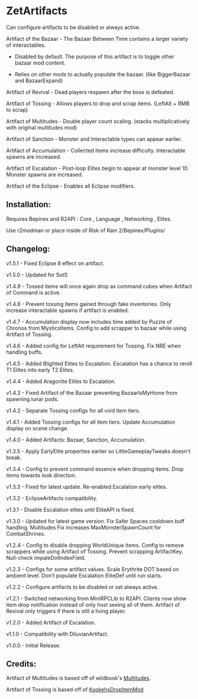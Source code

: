 # ZetArtifacts

Can configure artifacts to be disabled or always active.

Artifact of the Bazaar - The Bazaar Between Time contains a larger variety of interactables.

- Disabled by default. The purpose of this artifact is to toggle other bazaar mod content.

- Relies on other mods to actually populate the bazaar. (like BiggerBazaar and BazaarExpand)

Artifact of Revival - Dead players respawn after the boss is defeated.

Artifact of Tossing - Allows players to drop and scrap items. (LeftAlt + RMB to scrap)

Artifact of Multitudes - Double player count scaling. (stacks multiplicatively with original multitudes mod)

Artifact of Sanction - Monster and Interactable types can appear earlier.

Artifact of Accumulation - Collected items increase difficulty. Interactable spawns are increased.

Artifact of Escalation - Post-loop Elites begin to appear at monster level 10. Monster spawns are increased.

Artifact of the Eclipse - Enables all Eclipse modifiers.

## Installation:

Requires Bepinex and R2API : Core , Language , Networking , Elites.

Use r2modman or place inside of Risk of Rain 2/Bepinex/Plugins/

## Changelog:

v1.5.1 - Fixed Eclipse 8 effect on artifact.

v1.5.0 - Updated for SotS

v1.4.9 - Tossed items will once again drop as command cubes when Artifact of Command is active.

v1.4.8 - Prevent tossing items gained through fake inventories. Only increase interactable spawns if artifact is enabled.

v1.4.7 - Accumulation display now includes time added by Puzzle of Chronos from MysticsItems. Config to add scrapper to bazaar while using Artifact of Tossing.

v1.4.6 - Added config for LeftAlt requirement for Tossing. Fix NRE when handling buffs.

v1.4.5 - Added Blighted Elites to Escalation. Escalation has a chance to reroll T1 Elites into early T2 Elites.

v1.4.4 - Added Aragonite Elites to Escalation.

v1.4.3 - Fixed Artifact of the Bazaar preventing BazaarIsMyHome from spawning lunar pods.

v1.4.2 - Separate Tossing configs for all void item tiers.

v1.4.1 - Added Tossing configs for all item tiers. Update Accumulation display on scene change.

v1.4.0 - Added Artifacts: Bazaar, Sanction, Accumulation.

v1.3.5 - Apply EarlyElite properties earlier so LittleGameplayTweaks doesn't break.

v1.3.4 - Config to prevent command essence when dropping items. Drop items towards look direction.

v1.3.3 - Fixed for latest update. Re-enabled Escalation early elites.

v1.3.2 - EclipseArtifacts compatibility.

v1.3.1 - Disable Escalation elites until EliteAPI is fixed.

v1.3.0 - Updated for latest game version. Fix Safer Spaces cooldown buff handling. Multitudes Fix increases MaxMonsterSpawnCount for CombatShrines.

v1.2.4 - Config to disable dropping WorldUnique items. Config to remove scrappers while using Artifact of Tossing. Prevent scrapping ArtifactKey. Null-check impaleDotIndexField.

v1.2.3 - Configs for some artifact values. Scale Erythrite DOT based on ambient level. Don't populate Escalation EliteDef until run starts.

v1.2.2 - Configure artifacts to be disabled or set always active.

v1.2.1 - Switched networking from MiniRPCLib to R2API. Clients now show item drop notification instead of only host seeing all of them. Artifact of Revival only triggers if there is still a living player.

v1.2.0 - Added Artifact of Escalation.

v1.1.0 - Compatibility with DiluvianArtifact.

v1.0.0 - Initial Release.

## Credits:

Artifact of Multitudes is based off of wildbook's [Multitudes](https://thunderstore.io/package/wildbook/Multitudes/).

Artifact of Tossing is based off of [KookehsDropItemMod](https://thunderstore.io/package/tristanmcpherson/KookehsDropItem_BepInEx/)
